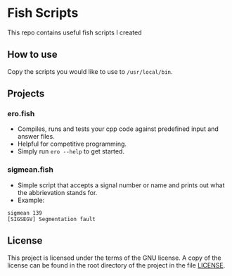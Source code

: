 # Fish Scripts
This repo contains useful fish scripts I created

## How to use
Copy the scripts you would like to use to `/usr/local/bin`.

## Projects
### ero.fish
- Compiles, runs and tests your cpp code against predefined input and answer files.
- Helpful for competitive programming.
- Simply run `ero --help` to get started.
### sigmean.fish
- Simple script that accepts a signal number or name and prints out what the abbrievation stands for.
- Example: 
```
sigmean 139
[SIGSEGV] Segmentation fault
```
## License
This project is licensed under the terms of the GNU license.
A copy of the license can be found in the root directory of
the project in the file [LICENSE](./LICENSE).
